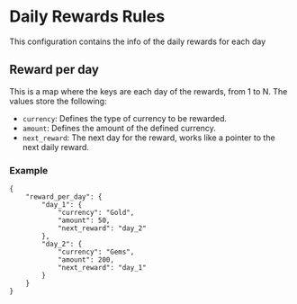 # Daily Rewards Rules

This configuration contains the info of the daily rewards for each day

## Reward per day

This is a map where the keys are each day of the rewards, from 1 to N.
The values store the following:

- `currency`: Defines the type of currency to be rewarded.
- `amount`: Defines the amount of the defined currency.
- `next_reward`: The next day for the reward, works like a pointer to the next daily reward.

### Example

```
{
    "reward_per_day": {
        "day_1": {
            "currency": "Gold",
            "amount": 50,
            "next_reward": "day_2"
        },
        "day_2": {
            "currency": "Gems",
            "amount": 200,
            "next_reward": "day_1"
        }
    }
}
```
